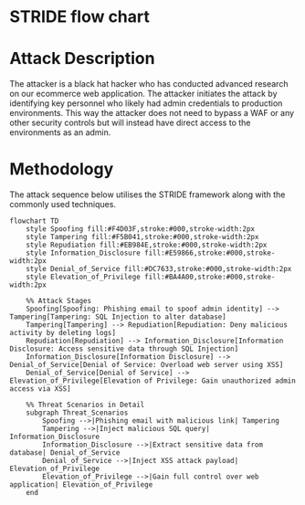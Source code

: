 # STRIDE flow chart

# Attack Description

The attacker is a black hat hacker who has conducted advanced research on our ecommerce web application. The attacker initiates the attack by identifying key personnel who likely had admin credentials to production environments. This way the attacker does not need to bypass a WAF or any other security controls but will instead have direct access to the environments as an admin.

# Methodology
The attack sequence below utilises the STRIDE framework along with the commonly used techniques. 

```mermaid
flowchart TD
    style Spoofing fill:#F4D03F,stroke:#000,stroke-width:2px
    style Tampering fill:#F5B041,stroke:#000,stroke-width:2px
    style Repudiation fill:#EB984E,stroke:#000,stroke-width:2px
    style Information_Disclosure fill:#E59866,stroke:#000,stroke-width:2px
    style Denial_of_Service fill:#DC7633,stroke:#000,stroke-width:2px
    style Elevation_of_Privilege fill:#BA4A00,stroke:#000,stroke-width:2px

    %% Attack Stages
    Spoofing[Spoofing: Phishing email to spoof admin identity] --> Tampering[Tampering: SQL Injection to alter database]
    Tampering[Tampering] --> Repudiation[Repudiation: Deny malicious activity by deleting logs]
    Repudiation[Repudiation] --> Information_Disclosure[Information Disclosure: Access sensitive data through SQL Injection]
    Information_Disclosure[Information Disclosure] --> Denial_of_Service[Denial of Service: Overload web server using XSS]
    Denial_of_Service[Denial of Service] --> Elevation_of_Privilege[Elevation of Privilege: Gain unauthorized admin access via XSS]

    %% Threat Scenarios in Detail
    subgraph Threat_Scenarios
        Spoofing -->|Phishing email with malicious link| Tampering
        Tampering -->|Inject malicious SQL query| Information_Disclosure
        Information_Disclosure -->|Extract sensitive data from database| Denial_of_Service
        Denial_of_Service -->|Inject XSS attack payload| Elevation_of_Privilege
        Elevation_of_Privilege -->|Gain full control over web application| Elevation_of_Privilege
    end
